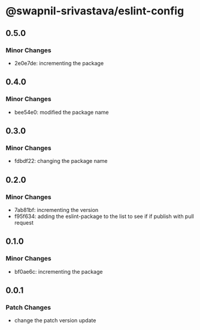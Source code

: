 # @swapnil-srivastava/eslint-config

## 0.5.0

### Minor Changes

- 2e0e7de: incrementing the package

## 0.4.0

### Minor Changes

- bee54e0: modified the package name

## 0.3.0

### Minor Changes

- fdbdf22: changing the package name

## 0.2.0

### Minor Changes

- 7ab81bf: incrementing the version
- f95f634: adding the eslint-package to the list to see if if publish with pull request

## 0.1.0

### Minor Changes

- bf0ae6c: incrementing the package

## 0.0.1

### Patch Changes

- change the patch version update
